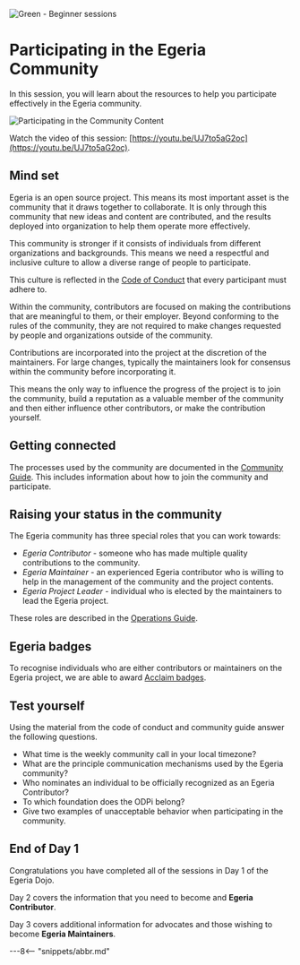<!-- SPDX-License-Identifier: CC-BY-4.0 -->
<!-- Copyright Contributors to the ODPi Egeria project 2020. -->

![Green - Beginner sessions](egeria-dojo-session-coding-green-beginner-session.png)

# Participating in the Egeria Community

In this session, you will learn about the resources to help you
participate effectively in the Egeria community.

![Participating in the Community Content](egeria-dojo-day-1-4-participating-in-the-community.png)

Watch the video of this session: [https://youtu.be/UJ7to5aG2oc](https://youtu.be/UJ7to5aG2oc).

## Mind set

Egeria is an open source project.  This means its most important asset is the community that it draws together to collaborate. It is only through this community that new ideas and content are contributed, and the results deployed into organization to help them operate more effectively.

This community is stronger if it consists of individuals from different organizations and backgrounds.  This means we need a respectful and inclusive culture to allow a diverse range of people to participate.

This culture is reflected in the [Code of Conduct](https://github.com/odpi/egeria/blob/main/CODE_OF_CONDUCT.md) that every participant must adhere to.

Within the community, contributors are focused on making the contributions that are meaningful to them, or their employer.  Beyond conforming to the rules of the community, they are not required to make changes requested by people and organizations outside of the community.

Contributions are incorporated into the project at the discretion of the maintainers.  For large changes, typically the maintainers look for consensus within the community before incorporating it.

This means the only way to influence the progress of the project is to join the community, build a reputation as a valuable member of the community and then either influence other contributors, or make the contribution yourself.

## Getting connected

The processes used by the community are documented in the [Community Guide](/guides/community). This includes information about how to join the community and participate.

## Raising your status in the community

The Egeria community has three special roles that you can work towards:

- *Egeria Contributor* - someone who has made multiple quality contributions to the community.
- *Egeria Maintainer* - an experienced Egeria contributor who is willing to help in the
management of the community and the project contents.
- *Egeria Project Leader* - individual who is elected by the maintainers to lead the Egeria project.

These roles are described in the [Operations Guide](/guides/project-operations).

## Egeria badges

To recognise individuals who are either contributors or maintainers on the Egeria project,
we are able to award [Acclaim badges](https://github.com/odpi/egeria/blob/main/developer-resources/badges).

## Test yourself

Using the material from the code of conduct and community guide
answer the following questions.

- What time is the weekly community call in your local timezone?
- What are the principle communication mechanisms used by the Egeria community?
- Who nominates an individual to be officially recognized as an Egeria Contributor?
- To which foundation does the ODPi belong?
- Give two examples of unacceptable behavior when participating in the community.

## End of Day 1

Congratulations you have completed all of the sessions in Day 1 of the Egeria Dojo.

Day 2 covers the information that you need to become and
**Egeria Contributor**.

Day 3 covers additional information for advocates and those wishing to become **Egeria Maintainers**.

---8<-- "snippets/abbr.md"

